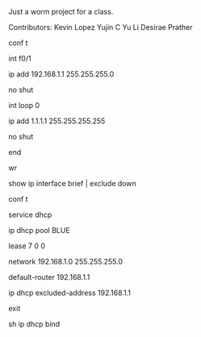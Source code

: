<!-- # networking-worm -->
Just a worm project for a class. 

<!-- This was set up with the following Topology settings -->

Contributors: 
Kevin Lopez
Yujin C
Yu Li
Desirae Prather

conf t

int f0/1  

ip add 192.168.1.1 255.255.255.0  	

no shut 

int loop 0 

ip add 1.1.1.1 255.255.255.255

no shut

end

wr

show ip interface brief | exclude down 

conf t

service dhcp

ip dhcp pool BLUE 

lease 7 0 0    

network 192.168.1.0 255.255.255.0

default-router 192.168.1.1 

ip dhcp excluded-address 192.168.1.1 

exit

sh ip dhcp  bind
